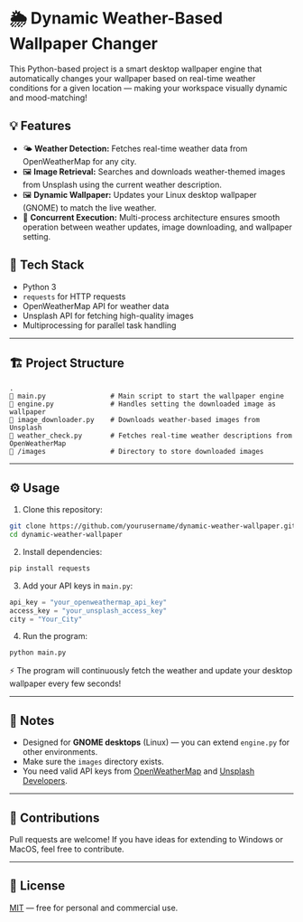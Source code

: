 # 🌦️ Dynamic Weather-Based Wallpaper Changer

This Python-based project is a smart desktop wallpaper engine that automatically changes your wallpaper based on real-time weather conditions for a given location — making your workspace visually dynamic and mood-matching!

## 💡 Features

- 🌤 **Weather Detection:** Fetches real-time weather data from OpenWeatherMap for any city.
- 🖼 **Image Retrieval:** Searches and downloads weather-themed images from Unsplash using the current weather description.
- 🖼 **Dynamic Wallpaper:** Updates your Linux desktop wallpaper (GNOME) to match the live weather.
- 🔄 **Concurrent Execution:** Multi-process architecture ensures smooth operation between weather updates, image downloading, and wallpaper setting.

## 🧰 Tech Stack

- Python 3
- `requests` for HTTP requests
- OpenWeatherMap API for weather data
- Unsplash API for fetching high-quality images
- Multiprocessing for parallel task handling

---

## 🏗️ Project Structure

```
.
🔹 main.py                # Main script to start the wallpaper engine
🔹 engine.py              # Handles setting the downloaded image as wallpaper
🔹 image_downloader.py    # Downloads weather-based images from Unsplash
🔹 weather_check.py       # Fetches real-time weather descriptions from OpenWeatherMap
🔹 /images                # Directory to store downloaded images
```

---

## ⚙️ Usage

1. Clone this repository:

```bash
git clone https://github.com/yourusername/dynamic-weather-wallpaper.git
cd dynamic-weather-wallpaper
```

2. Install dependencies:

```bash
pip install requests
```

3. Add your API keys in `main.py`:

```python
api_key = "your_openweathermap_api_key"
access_key = "your_unsplash_access_key"
city = "Your_City"
```

4. Run the program:

```bash
python main.py
```

⚡ The program will continuously fetch the weather and update your desktop wallpaper every few seconds!

---

## 🚨 Notes

- Designed for **GNOME desktops** (Linux) — you can extend `engine.py` for other environments.
- Make sure the `images` directory exists.
- You need valid API keys from [OpenWeatherMap](https://openweathermap.org/) and [Unsplash Developers](https://unsplash.com/developers).

---

## 🤝 Contributions

Pull requests are welcome! If you have ideas for extending to Windows or MacOS, feel free to contribute.

---

## 📜 License

[MIT](LICENSE) — free for personal and commercial use.

